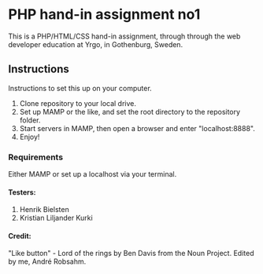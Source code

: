 # PHP hand-in assignment no1

This is a PHP/HTML/CSS hand-in assignment, through through the web developer education at Yrgo, in Gothenburg, Sweden.

## Instructions
  Instructions to set this up on your computer.

  1. Clone repository to your local drive.
  2. Set up MAMP or the like, and set the root directory to the repository folder.
  3. Start servers in MAMP, then open a browser and enter "localhost:8888".
  4. Enjoy!

### Requirements
  Either MAMP or set up a localhost via your terminal.

#### Testers:
  1. Henrik Bielsten
  2. Kristian Liljander Kurki

#### Credit:
  "Like button" - Lord of the rings by Ben Davis from the Noun Project. Edited by me, André Robsahm.
